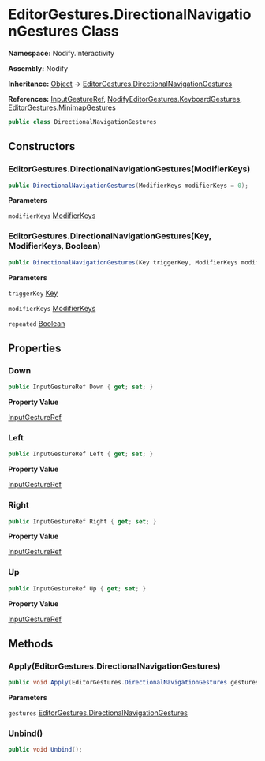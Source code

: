 # EditorGestures.DirectionalNavigationGestures Class  
  
**Namespace:** Nodify.Interactivity  
  
**Assembly:** Nodify  
  
**Inheritance:** [Object](https://docs.microsoft.com/en-us/dotnet/api/System.Object) → [EditorGestures.DirectionalNavigationGestures](Nodify_Interactivity_EditorGestures_DirectionalNavigationGestures)  
  
**References:** [InputGestureRef](Nodify_Interactivity_InputGestureRef), [NodifyEditorGestures.KeyboardGestures](Nodify_Interactivity_NodifyEditorGestures_KeyboardGestures), [EditorGestures.MinimapGestures](Nodify_Interactivity_EditorGestures_MinimapGestures)  
  
```csharp  
public class DirectionalNavigationGestures  
```  
  
## Constructors  
  
### EditorGestures.DirectionalNavigationGestures(ModifierKeys)  
  
```csharp  
public DirectionalNavigationGestures(ModifierKeys modifierKeys = 0);  
```  
  
**Parameters**  
  
`modifierKeys` [ModifierKeys](https://docs.microsoft.com/en-us/dotnet/api/System.Windows.Input.ModifierKeys)  
  
### EditorGestures.DirectionalNavigationGestures(Key, ModifierKeys, Boolean)  
  
```csharp  
public DirectionalNavigationGestures(Key triggerKey, ModifierKeys modifierKeys = 0, bool repeated = false);  
```  
  
**Parameters**  
  
`triggerKey` [Key](https://docs.microsoft.com/en-us/dotnet/api/System.Windows.Input.Key)  
  
`modifierKeys` [ModifierKeys](https://docs.microsoft.com/en-us/dotnet/api/System.Windows.Input.ModifierKeys)  
  
`repeated` [Boolean](https://docs.microsoft.com/en-us/dotnet/api/System.Boolean)  
  
## Properties  
  
### Down  
  
```csharp  
public InputGestureRef Down { get; set; }  
```  
  
**Property Value**  
  
[InputGestureRef](Nodify_Interactivity_InputGestureRef)  
  
### Left  
  
```csharp  
public InputGestureRef Left { get; set; }  
```  
  
**Property Value**  
  
[InputGestureRef](Nodify_Interactivity_InputGestureRef)  
  
### Right  
  
```csharp  
public InputGestureRef Right { get; set; }  
```  
  
**Property Value**  
  
[InputGestureRef](Nodify_Interactivity_InputGestureRef)  
  
### Up  
  
```csharp  
public InputGestureRef Up { get; set; }  
```  
  
**Property Value**  
  
[InputGestureRef](Nodify_Interactivity_InputGestureRef)  
  
## Methods  
  
### Apply(EditorGestures.DirectionalNavigationGestures)  
  
```csharp  
public void Apply(EditorGestures.DirectionalNavigationGestures gestures);  
```  
  
**Parameters**  
  
`gestures` [EditorGestures.DirectionalNavigationGestures](Nodify_Interactivity_EditorGestures_DirectionalNavigationGestures)  
  
### Unbind()  
  
```csharp  
public void Unbind();  
```  
  
